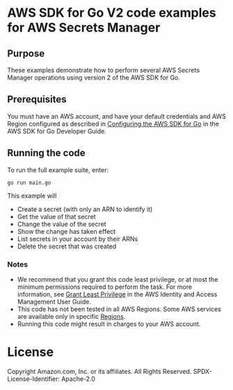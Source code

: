 # AWS SDK for Go V2 code examples for AWS Secrets Manager 

## Purpose

These examples demonstrate how to perform several AWS Secrets Manager
operations using version 2 of the AWS SDK for Go.

## Prerequisites

You must have an AWS account, and have your default credentials and AWS Region
configured as described in
[Configuring the AWS SDK for Go](https://docs.aws.amazon.com/sdk-for-go/v1/developer-guide/configuring-sdk.html)
in the AWS SDK for Go Developer Guide.

## Running the code

To run the full example suite, enter:

```
go run main.go
```

This example will

* Create a secret (with only an ARN to identify it)
* Get the value of that secret
* Change the value of the secret
* Show the change has taken effect
* List secrets in your account by their ARNs
* Delete the secret that was created

### Notes

- We recommend that you grant this code least privilege,
  or at most the minimum permissions required to perform the task.
  For more information, see
  [Grant Least Privilege](https://docs.aws.amazon.com/IAM/latest/UserGuide/best-practices.html#grant-least-privilege)
  in the AWS Identity and Access Management User Guide.
- This code has not been tested in all AWS Regions.
  Some AWS services are available only in specific
  [Regions](https://aws.amazon.com/about-aws/global-infrastructure/regional-product-services).
- Running this code might result in charges to your AWS account.


# License

Copyright Amazon.com, Inc. or its affiliates. All Rights Reserved.
SPDX-License-Identifier: Apache-2.0
